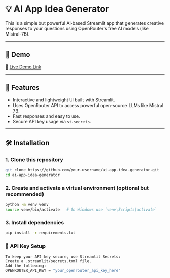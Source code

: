 # 💡 AI App Idea Generator

This is a simple but powerful AI-based Streamlit app that generates creative responses to your questions using OpenRouter's free AI models (like Mistral-7B).

---

## 🚀 Demo

🔗 [Live Demo Link](https://ai-chatbot-8u7uwybdb7evgsrw7yxvat.streamlit.app/)  

---
## 🧠 Features

- Interactive and lightweight UI built with Streamlit.
- Uses OpenRouter API to access powerful open-source LLMs like Mistral 7B.
- Fast responses and easy to use.
- Secure API key usage via `st.secrets`.

---

## 🛠️ Installation

### 1. Clone this repository
```bash
git clone https://github.com/your-username/ai-app-idea-generator.git
cd ai-app-idea-generator
```
### 2. Create and activate a virtual environment (optional but recommended)
```bash
python -m venv venv
source venv/bin/activate   # On Windows use `venv\Scripts\activate`
```
### 3. Install dependencies
```bash
pip install -r requirements.txt
```
### 🔐 API Key Setup
``` bash
To keep your API key secure, use Streamlit Secrets:
Create a .streamlit/secrets.toml file.
Add the following:
OPENROUTER_API_KEY = "your_openrouter_api_key_here"
```
